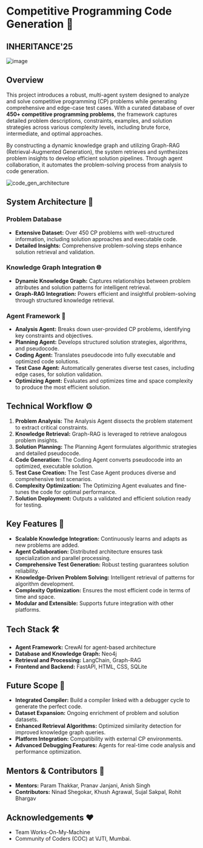 # Competitive Programming Code Generation 🚀
## INHERITANCE'25

![image](https://github.com/user-attachments/assets/d6ae9c78-8cc3-4a23-a8ed-7cf1735d5ef5)


## Overview
This project introduces a robust, multi-agent system designed to analyze and solve competitive programming (CP) problems while generating comprehensive and edge-case test cases. With a curated database of over **450+ competitive programming problems**, the framework captures detailed problem descriptions, constraints, examples, and solution strategies across various complexity levels, including brute force, intermediate, and optimal approaches.

By constructing a dynamic knowledge graph and utilizing Graph-RAG (Retrieval-Augmented Generation), the system retrieves and synthesizes problem insights to develop efficient solution pipelines. Through agent collaboration, it automates the problem-solving process from analysis to code generation.


![code_gen_architecture](https://github.com/user-attachments/assets/624f1551-eacc-4d46-93ce-ef5250850e2a)

## System Architecture 🧩
### Problem Database
- **Extensive Dataset:** Over 450 CP problems with well-structured information, including solution approaches and executable code.
- **Detailed Insights:** Comprehensive problem-solving steps enhance solution retrieval and validation.

### Knowledge Graph Integration 🌐
- **Dynamic Knowledge Graph:** Captures relationships between problem attributes and solution patterns for intelligent retrieval.
- **Graph-RAG Integration:** Powers efficient and insightful problem-solving through structured knowledge retrieval.

### Agent Framework 🤖
- **Analysis Agent:** Breaks down user-provided CP problems, identifying key constraints and objectives.
- **Planning Agent:** Develops structured solution strategies, algorithms, and pseudocode.
- **Coding Agent:** Translates pseudocode into fully executable and optimized code solutions.
- **Test Case Agent:** Automatically generates diverse test cases, including edge cases, for solution validation.
- **Optimizing Agent:** Evaluates and optimizes time and space complexity to produce the most efficient solution.

## Technical Workflow ⚙️
1. **Problem Analysis:** The Analysis Agent dissects the problem statement to extract critical constraints.
2. **Knowledge Retrieval:** Graph-RAG is leveraged to retrieve analogous problem insights.
3. **Solution Planning:** The Planning Agent formulates algorithmic strategies and detailed pseudocode.
4. **Code Generation:** The Coding Agent converts pseudocode into an optimized, executable solution.
5. **Test Case Creation:** The Test Case Agent produces diverse and comprehensive test scenarios.
6. **Complexity Optimization:** The Optimizing Agent evaluates and fine-tunes the code for optimal performance.
7. **Solution Deployment:** Outputs a validated and efficient solution ready for testing.

## Key Features 🔑
- **Scalable Knowledge Integration:** Continuously learns and adapts as new problems are added.
- **Agent Collaboration:** Distributed architecture ensures task specialization and parallel processing.
- **Comprehensive Test Generation:** Robust testing guarantees solution reliability.
- **Knowledge-Driven Problem Solving:** Intelligent retrieval of patterns for algorithm development.
- **Complexity Optimization:** Ensures the most efficient code in terms of time and space.
- **Modular and Extensible:** Supports future integration with other platforms.

## Tech Stack 🛠️
- **Agent Framework:** CrewAI for agent-based architecture
- **Database and Knowledge Graph:** Neo4j
- **Retrieval and Processing:** LangChain, Graph-RAG
- **Frontend and Backend:** FastAPI, HTML, CSS, SQLite

## Future Scope 🌟
- **Integrated Compiler:** Build a compiler linked with a debugger cycle to generate the perfect code.
- **Dataset Expansion:** Ongoing enrichment of problem and solution datasets.
- **Enhanced Retrieval Algorithms:** Optimized similarity detection for improved knowledge graph queries.
- **Platform Integration:** Compatibility with external CP environments.
- **Advanced Debugging Features:** Agents for real-time code analysis and performance optimization.

## Mentors & Contributors 👥
- **Mentors:** Param Thakkar, Pranav Janjani, Anish Singh 
- **Contributors:** Ninad Shegokar, Khush Agrawal, Sujal Sakpal, Rohit Bhargav

## Acknowledgements ❤️
* Team Works-On-My-Machine
* Community of Coders (COC) at VJTI, Mumbai. 
